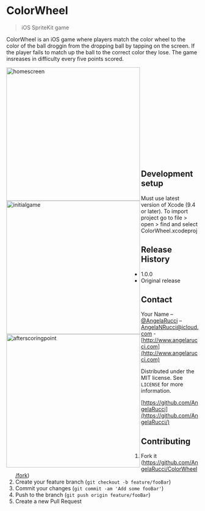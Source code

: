 # ColorWheel
> iOS SpriteKit game

ColorWheel is an iOS game where players match the color wheel to the color of the ball droggin from the dropping ball by tapping on the screen. If the player fails to match up the ball to the correct color they lose. The game insreases in difficulty every five points scored. 

<img src="https://i.imgur.com/b2goeRu.png" alt="homescreen"  height="350px" align="left"/>
<img src="https://i.imgur.com/Ih2IYsp.png" alt="initialgame"   height="350px" align="left"/>
<img src="https://i.imgur.com/u4sM6XO.png" alt="afterscoringpoint"  height="350px"  align="left"/>

<br>
<br>
<br>
<br>
<br>
<br>
<br>
<br>
<br>
<br>
<br>
<br>
<br>
<br>

## Development setup

Must use latest version of Xcode (9.4 or later). To import project go to file > open > find and select ColorWheel.xcodeproj


## Release History

* 1.0.0
* Original release 

## Contact

Your Name – [@AngelaRucci](https://twitter.com/AngelaRucci) – AngelaNRucci@icloud.com - [http://www.angelarucci.com](http://www.angelarucci.com)

Distributed under the MIT license. See ``LICENSE`` for more information.

[https://github.com/AngelaRucci](https://github.com/AngelaRucci/)

## Contributing

1. Fork it (<https://github.com/AngelaRucci/ColorWheel/fork>)
2. Create your feature branch (`git checkout -b feature/fooBar`)
3. Commit your changes (`git commit -am 'Add some fooBar'`)
4. Push to the branch (`git push origin feature/fooBar`)
5. Create a new Pull Request

